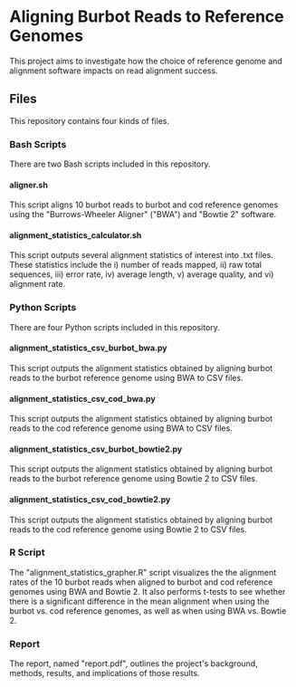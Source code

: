 # Aligning Burbot Reads to Reference Genomes

This project aims to investigate how the choice of reference genome and alignment software impacts on read alignment success.

## Files

This repository contains four kinds of files.

### Bash Scripts

There are two Bash scripts included in this repository.

#### aligner.sh

This script aligns 10 burbot reads to burbot and cod reference genomes using the "Burrows-Wheeler Aligner" ("BWA") and "Bowtie 2" software.

#### alignment_statistics_calculator.sh

This script outputs several alignment statistics of interest into .txt files. These statistics include the i) number of reads mapped, ii) raw total sequences, iii) error rate, iv) average length, v) average quality, and vi) alignment rate.

### Python Scripts

There are four Python scripts included in this repository.

#### alignment_statistics_csv_burbot_bwa.py

This script outputs the alignment statistics obtained by aligning burbot reads to the burbot reference genome using BWA to CSV files.

#### alignment_statistics_csv_cod_bwa.py

This script outputs the alignment statistics obtained by aligning burbot reads to the cod reference genome using BWA to CSV files.


#### alignment_statistics_csv_burbot_bowtie2.py

This script outputs the alignment statistics obtained by aligning burbot reads to the burbot reference genome using Bowtie 2 to CSV files.


#### alignment_statistics_csv_cod_bowtie2.py

This script outputs the alignment statistics obtained by aligning burbot reads to the cod reference genome using Bowtie 2 to CSV files.

### R Script

The "alignment_statistics_grapher.R" script visualizes the the alignment rates of the 10 burbot reads when aligned to burbot and cod reference genomes using BWA and Bowtie 2. It also performs t-tests to see whether there is a significant difference in the mean alignment when using the burbot vs. cod reference genomes, as well as when using BWA vs. Bowtie 2.

### Report

The report, named "report.pdf", outlines the project's background, methods, results, and implications of those results.
